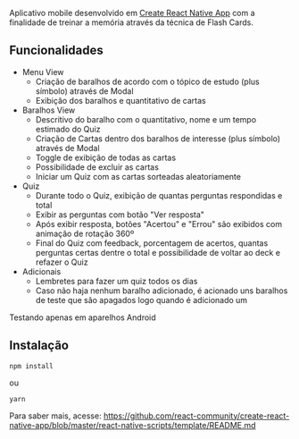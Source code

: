Aplicativo mobile desenvolvido em [Create React Native App](https://github.com/react-community/create-react-native-app) com a finalidade de treinar a memória através da técnica de Flash Cards.

## Funcionalidades

* Menu View
  * Criação de baralhos de acordo com o tópico de estudo (plus símbolo) através de Modal
  * Exibição dos baralhos e quantitativo de cartas
* Baralhos View
  * Descritivo do baralho com o quantitativo, nome e um tempo estimado do Quiz
  * Criação de Cartas dentro dos baralhos de interesse (plus símbolo) através de Modal
  * Toggle de exibição de todas as cartas
  * Possibilidade de excluir as cartas
  * Iniciar um Quiz com as cartas sorteadas aleatoriamente
* Quiz
  * Durante todo o Quiz, exibição de quantas perguntas respondidas e total
  * Exibir as perguntas com botão "Ver resposta"
  * Após exibir resposta, botões "Acertou" e "Errou" são exibidos com animação de rotação 360º
  * Final do Quiz com feedback, porcentagem de acertos, quantas perguntas certas dentre o total e possibilidade de voltar ao deck e refazer o Quiz
* Adicionais  
  * Lembretes para fazer um quiz todos os dias
  * Caso não haja nenhum baralho adicionado, é acionado uns baralhos de teste que são apagados logo quando é adicionado um
 
Testando apenas em aparelhos Android


## Instalação

```
npm install
```
ou
```
yarn
```

Para saber mais, acesse: https://github.com/react-community/create-react-native-app/blob/master/react-native-scripts/template/README.md


